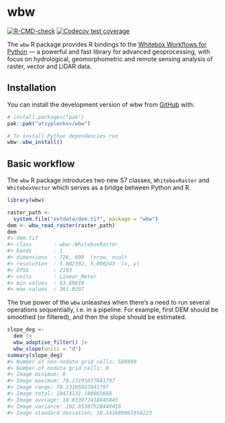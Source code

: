 
<!-- README.md is generated from README.Rmd. Please edit that file -->

# wbw

<!-- badges: start -->

[![R-CMD-check](https://github.com/atsyplenkov/wbw/actions/workflows/R-CMD-check.yaml/badge.svg)](https://github.com/atsyplenkov/wbw/actions/workflows/R-CMD-check.yaml)
[![Codecov test
coverage](https://codecov.io/gh/atsyplenkov/wbw/graph/badge.svg)](https://app.codecov.io/gh/atsyplenkov/wbw)
<!-- badges: end -->

The `wbw` R package provides R bindings to the [Whitebox Workflows for
Python](https://www.whiteboxgeo.com/manual/wbw-user-manual/book/preface.html)
— a powerful and fast library for advanced geoprocessing, with focus on
hydrological, geomorphometric and remote sensing analysis of raster,
vector and LiDAR data.

## Installation

You can install the development version of wbw from
[GitHub](https://github.com/) with:

``` r
# install.packages("pak")
pak::pak("atsyplenkov/wbw")

# To install Python dependencies run
wbw::wbw_install()
```

## Basic workflow

The `wbw` R package introduces two new S7 classes, `WhiteboxRaster` and
`WhiteboxVector` which serves as a bridge between Python and R.

``` r
library(wbw)

raster_path <- 
  system.file("extdata/dem.tif", package = "wbw")
dem <- wbw_read_raster(raster_path)
dem
#> dem.tif 
#> class       : wbw::WhiteboxRaster 
#> bands       : 1 
#> dimensions  : 726, 800  (nrow, ncol)
#> resolution  : 5.002392, 5.000243  (x, y)
#> EPSG        : 2193 
#> units       : Linear_Meter 
#> min values  : 63.69819 
#> max values  : 361.0207
```

The true power of the `wbw` unleashes when there’s a need to run several
operations sequentially, i.e. in a pipeline. For example, first DEM
should be smoothed (or filtered), and then the slope should be
estimated.

``` r
slope_deg <-
  dem |>
  wbw_adaptive_filter() |> 
  wbw_slope(units = "d")
summary(slope_deg)
#> Number of non-nodata grid cells: 580800
#> Number of nodata grid cells: 0
#> Image minimum: 0
#> Image maximum: 70.13195037841797
#> Image range: 70.13195037841797
#> Image total: 10474131.180865668
#> Image average: 18.033972418845845
#> Image variance: 102.85387528448416
#> Image standard deviation: 10.141689961958223
```
